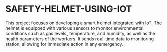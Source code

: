# SAFETY-HELMET-USING-IOT
This project focuses on developing a smart helmet integrated with IoT. The helmet is equipped with various sensors to monitor environmental conditions such as gas levels, temperature, and humidity, as well as the health parameters of the workers. It sends real-time data to monitoring station, allowing for immediate action in any emergency.
